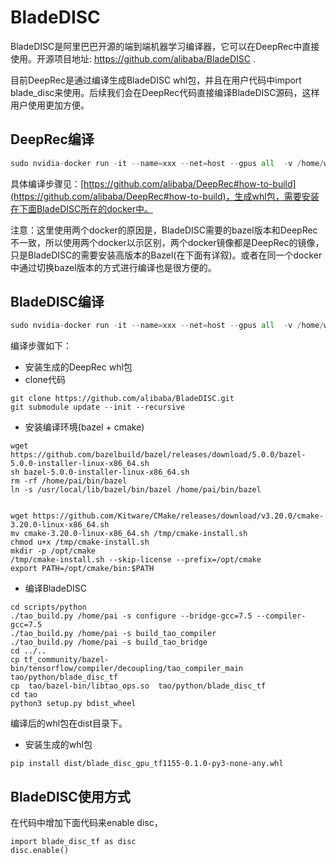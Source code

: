 # BladeDISC
BladeDISC是阿里巴巴开源的端到端机器学习编译器，它可以在DeepRec中直接使用。开源项目地址: https://github.com/alibaba/BladeDISC .

目前DeepRec是通过编译生成BladeDISC whl包，并且在用户代码中import blade_disc来使用。后续我们会在DeepRec代码直接编译BladeDISC源码，这样用户使用更加方便。

## DeepRec编译
```python
sudo nvidia-docker run -it --name=xxx --net=host --gpus all  -v /home/workspace:/home/workspace registry.cn-shanghai.aliyuncs.com/pai-dlc-share/deeprec-developer:deeprec-dev-gpu-py36-cu110-ubuntu18.04 bash
```
具体编译步骤见：[https://github.com/alibaba/DeepRec#how-to-build](https://github.com/alibaba/DeepRec#how-to-build)，生成whl包，需要安装在下面BladeDISC所在的docker中。

注意：这里使用两个docker的原因是，BladeDISC需要的bazel版本和DeepRec不一致，所以使用两个docker以示区别，两个docker镜像都是DeepRec的镜像，只是BladeDISC的需要安装高版本的Bazel(在下面有详叙)。或者在同一个docker中通过切换bazel版本的方式进行编译也是很方便的。

## BladeDISC编译
```python
sudo nvidia-docker run -it --name=xxx --net=host --gpus all  -v /home/workspace:/home/workspace registry.cn-shanghai.aliyuncs.com/pai-dlc-share/deeprec-developer:deeprec-dev-gpu-py36-cu110-ubuntu18.04 bash
```
编译步骤如下：

- 安装生成的DeepRec whl包
- clone代码
```
git clone https://github.com/alibaba/BladeDISC.git
git submodule update --init --recursive
```

- 安装编译环境(bazel + cmake)
```
wget https://github.com/bazelbuild/bazel/releases/download/5.0.0/bazel-5.0.0-installer-linux-x86_64.sh
sh bazel-5.0.0-installer-linux-x86_64.sh
rm -rf /home/pai/bin/bazel 
ln -s /usr/local/lib/bazel/bin/bazel /home/pai/bin/bazel


wget https://github.com/Kitware/CMake/releases/download/v3.20.0/cmake-3.20.0-linux-x86_64.sh
mv cmake-3.20.0-linux-x86_64.sh /tmp/cmake-install.sh
chmod u+x /tmp/cmake-install.sh
mkdir -p /opt/cmake
/tmp/cmake-install.sh --skip-license --prefix=/opt/cmake
export PATH=/opt/cmake/bin:$PATH
```

- 编译BladeDISC
```
cd scripts/python
./tao_build.py /home/pai -s configure --bridge-gcc=7.5 --compiler-gcc=7.5
./tao_build.py /home/pai -s build_tao_compiler
./tao_build.py /home/pai -s build_tao_bridge
cd ../..
cp tf_community/bazel-bin/tensorflow/compiler/decoupling/tao_compiler_main tao/python/blade_disc_tf
cp  tao/bazel-bin/libtao_ops.so  tao/python/blade_disc_tf
cd tao
python3 setup.py bdist_wheel
```
编译后的whl包在dist目录下。

- 安装生成的whl包
```
pip install dist/blade_disc_gpu_tf1155-0.1.0-py3-none-any.whl
```

## BladeDISC使用方式
在代码中增加下面代码来enable disc，
```
import blade_disc_tf as disc
disc.enable()
```

